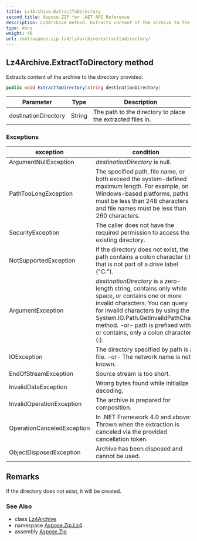 ```yaml
---
title: Lz4Archive.ExtractToDirectory
second_title: Aspose.ZIP for .NET API Reference
description: Lz4Archive method. Extracts content of the archive to the directory provided
type: docs
weight: 40
url: /net/aspose.zip.lz4/lz4archive/extracttodirectory/
---
```

## Lz4Archive.ExtractToDirectory method

Extracts content of the archive to the directory provided.

```csharp
public void ExtractToDirectory(string destinationDirectory)
```

| Parameter | Type | Description |
| --- | --- | --- |
| destinationDirectory | String | The path to the directory to place the extracted files in. |

### Exceptions

| exception | condition |
| --- | --- |
| ArgumentNullException | *destinationDirectory* is null. |
| PathTooLongException | The specified path, file name, or both exceed the system-defined maximum length. For example, on Windows-based platforms, paths must be less than 248 characters and file names must be less than 260 characters. |
| SecurityException | The caller does not have the required permission to access the existing directory. |
| NotSupportedException | If the directory does not exist, the path contains a colon character (:) that is not part of a drive label ("C:\"). |
| ArgumentException | *destinationDirectory* is a zero-length string, contains only white space, or contains one or more invalid characters. You can query for invalid characters by using the System.IO.Path.GetInvalidPathChars method. -or- path is prefixed with, or contains, only a colon character (:). |
| IOException | The directory specified by path is a file. -or- The network name is not known. |
| EndOfStreamException | Source stream is too short. |
| InvalidDataException | Wrong bytes found while initialize decoding. |
| InvalidOperationException | The archive is prepared for composition. |
| OperationCanceledException | In .NET Framework 4.0 and above: Thrown when the extraction is canceled via the provided cancellation token. |
| ObjectDisposedException | Archive has been disposed and cannot be used. |

## Remarks

If the directory does not exist, it will be created.

### See Also

* class [Lz4Archive](../)
* namespace [Aspose.Zip.Lz4](../../lz4archive/)
* assembly [Aspose.Zip](../../../)



